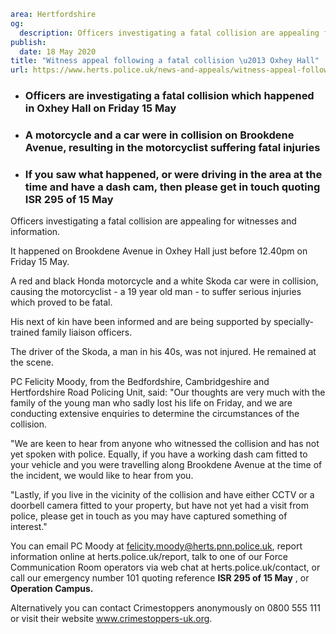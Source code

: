 ```yaml
area: Hertfordshire
og:
  description: Officers investigating a fatal collision are appealing for witnesses and information.
publish:
  date: 18 May 2020
title: "Witness appeal following a fatal collision \u2013 Oxhey Hall"
url: https://www.herts.police.uk/news-and-appeals/witness-appeal-following-a-fatal-collision-oxhey-hall-0129
```

* ### Officers are investigating a fatal collision which happened in Oxhey Hall on Friday 15 May

 * ### A motorcycle and a car were in collision on Brookdene Avenue, resulting in the motorcyclist suffering fatal injuries

 * ### If you saw what happened, or were driving in the area at the time and have a dash cam, then please get in touch quoting ISR 295 of 15 May

Officers investigating a fatal collision are appealing for witnesses and information.

It happened on Brookdene Avenue in Oxhey Hall just before 12.40pm on Friday 15 May.

A red and black Honda motorcycle and a white Skoda car were in collision, causing the motorcyclist - a 19 year old man - to suffer serious injuries which proved to be fatal.

His next of kin have been informed and are being supported by specially-trained family liaison officers.

The driver of the Skoda, a man in his 40s, was not injured. He remained at the scene.

PC Felicity Moody, from the Bedfordshire, Cambridgeshire and Hertfordshire Road Policing Unit, said: "Our thoughts are very much with the family of the young man who sadly lost his life on Friday, and we are conducting extensive enquiries to determine the circumstances of the collision.

"We are keen to hear from anyone who witnessed the collision and has not yet spoken with police. Equally, if you have a working dash cam fitted to your vehicle and you were travelling along Brookdene Avenue at the time of the incident, we would like to hear from you.

"Lastly, if you live in the vicinity of the collision and have either CCTV or a doorbell camera fitted to your property, but have not yet had a visit from police, please get in touch as you may have captured something of interest."

You can email PC Moody at felicity.moody@herts.pnn.police.uk, report information online at herts.police.uk/report, talk to one of our Force Communication Room operators via web chat at herts.police.uk/contact, or call our emergency number 101 quoting reference **ISR 295 of 15 May** , or **Operation Campus.**

Alternatively you can contact Crimestoppers anonymously on 0800 555 111 or visit their website www.crimestoppers-uk.org.
